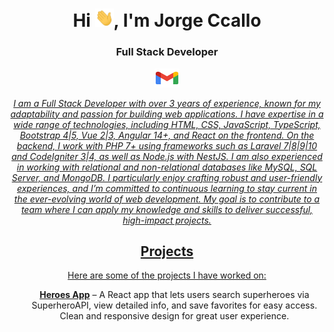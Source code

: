 <h1 align="center">Hi <img src="https://raw.githubusercontent.com/ABSphreak/ABSphreak/master/gifs/Hi.gif" width="30px">, I'm Jorge Ccallo</h1>
<h3 align="center">Full Stack Developer</h3>
<p align="center">
<a href = "mailto: jccallo@outlook.com">
  <img src="https://raw.githubusercontent.com/jccallo/jccallo/main/assets/gmail-icon.png" height="30" width="40" />
</p>
</p>

<p align="center">
  <em>
I am a Full Stack Developer with over 3 years of experience, known for my adaptability and passion for building web applications. I have expertise in a wide range of technologies, including HTML, CSS, JavaScript, TypeScript, Bootstrap 4|5, Vue 2|3, Angular 14+, and React on the frontend. On the backend, I work with PHP 7+ using frameworks such as Laravel 7|8|9|10 and CodeIgniter 3|4, as well as Node.js with NestJS. I am also experienced in working with relational and non-relational databases like MySQL, SQL Server, and MongoDB. I particularly enjoy crafting robust and user-friendly experiences, and I’m committed to continuous learning to stay current in the ever-evolving world of web development. My goal is to contribute to a team where I can apply my knowledge and skills to deliver successful, high-impact projects.
  </em> 
</p>

<h2 align="center">Projects</h2>
<p align="center">
  Here are some of the projects I have worked on:
</p>

<ul align="center" style="list-style-type:none;">
<li>
  <b><a href="https://github.com/jccallo/heroes-app" target="_blank">Heroes App</a></b> – A React app that lets users search superheroes via SuperheroAPI, view detailed info, and save favorites for easy access. Clean and responsive design for great user experience.
</li>


</ul>

